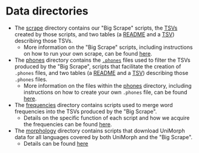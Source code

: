 Data directories
================

- The [scrape](./scrape) directory contains our "Big Scrape" scripts, the
  [TSVs](./scrape/tsv) created by those scripts, and two tables (a
  [README](./scrape/README.md) and a [TSV](./scrape/tsv_summary.tsv)) describing
  those TSVs.
  - More information on the "Big Scrape" scripts, including instructions on how
    to run your own scrape, can be found [here](./scrape/lib/README.md).
- The [phones](./phones) directory contains the [`.phones`](./phones/phones)
  files used to filter the TSVs produced by the "Big Scrape", scripts that
  facilitate the creation of `.phones` files, and two tables (a
  [README](./phones/README.md) and a [TSV](./phones/phones_summary.tsv))
  describing those `.phones` files.
  - More information on the files within the [phones](./phones) directory,
    including instructions on how to create your own `.phones` file, can be
    found [here](./phones/HOWTO.md).
- The [frequencies](./frequencies) directory contains scripts used to merge word
  frequencies into the TSVs produced by the "Big Scrape".
  - Details on the specific function of each script and how we acquire the
    frequencies can be found [here](./frequencies/README.md).
- The [morphology](./morphology) directory contains scripts that download
  UniMorph data for all languages covered by both UniMorph and the "Big Scrape".
  - Details can be found [here](./morphology/README.md)